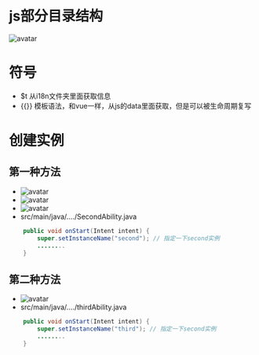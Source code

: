 # js部分目录结构
![avatar](/readme_img/22.jpg)

# 符号
+ $t 从i18n文件夹里面获取信息
+ {{}} 模板语法，和vue一样，从js的data里面获取，但是可以被生命周期复写

# 创建实例
## 第一种方法
+ ![avatar](/readme_img/23.jpg)
+ ![avatar](/readme_img/24.jpg)
+ ![avatar](/readme_img/25.jpg)
+ src/main/java/..../SecondAbility.java
```java
    public void onStart(Intent intent) {
        super.setInstanceName("second"); // 指定一下second实例
        ........
    }
```
## 第二种方法
+ ![avatar](/readme_img/26.jpg)
+ src/main/java/..../thirdAbility.java
```java
    public void onStart(Intent intent) {
        super.setInstanceName("third"); // 指定一下second实例
        ........
    }
```